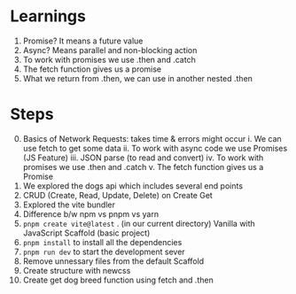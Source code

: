 # Learnings

1. Promise? It means a future value
2. Async? Means parallel and non-blocking action
3. To work with promises we use .then and .catch
4. The fetch function gives us a promise
5. What we return from .then, we can use in another nested .then

# Steps

0. Basics of Network Requests: takes time & errors might occur
   i. We can use fetch to get some data
   ii. To work with async code we use Promises (JS Feature)
   iii. JSON parse (to read and convert)
   iv. To work with promises we use .then and .catch
   v. The fetch function gives us a Promise
1. We explored the dogs api which includes several end points
2. CRUD (Create, Read, Update, Delete) on Create Get
3. Explored the vite bundler
4. Difference b/w npm vs pnpm vs yarn
5. `pnpm create vite@latest` . (in our current directory)
   Vanilla with JavaScript
   Scaffold (basic project)
6. `pnpm install` to install all the dependencies
7. `pnpm run dev` to start the development sever
8. Remove unnessary files from the default Scaffold
9. Create structure with newcss
10. Create get dog breed function using fetch and .then
